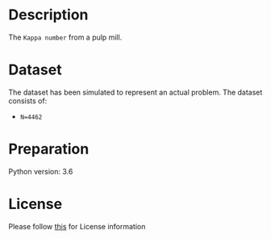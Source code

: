 # Description
The `Kappa number` from a pulp mill.

# Dataset
The dataset has been simulated to represent an actual problem. The dataset consists of:

- `N=4462`

# Preparation
Python version: 3.6 

# License
Please follow [this]("https://creativecommons.org/licenses/by-sa/4.0/") for License information